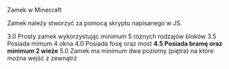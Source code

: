 Zamek w Minecraft

Zamek należy stworzyć za pomocą skryptu napisanego w JS.

3.0 Prosty zamek wykorzystując minimum 5 różnych rodzajów bloków
3.5 Posiada mimum 4 okna
4.0 Posiada fosę oraz most
**4.5 Posiada bramę oraz minimum 2 wieże**
5.0 Zamek ma minimum dwa poziomy (piętra) na które można wejść z
zewnątrz